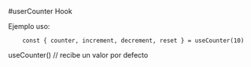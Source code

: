 #userCounter Hook

Ejemplo uso:
```
    const { counter, increment, decrement, reset } = useCounter(10)
```

useCounter() // recibe un valor por defecto